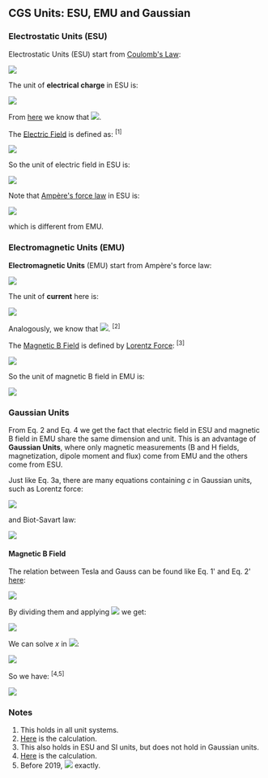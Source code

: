 ## CGS Units: ESU, EMU and Gaussian

### Electrostatic Units (ESU)

Electrostatic Units (ESU) start from [Coulomb's Law](https://en.wikipedia.org/wiki/Coulomb%27s_law):

<img src="https://latex.codecogs.com/gif.latex?F=\frac{q^\text{ES}_1q^\text{ES}_2}{r^2}\quad\text{(Eq.\,1)}">

The unit of **electrical charge** in ESU is:

<img src="https://latex.codecogs.com/gif.latex?1\;\text{statC}=1\;\text{dyn}^{1/2}\text{cm}">

From [here](methodology.md) we know that <img src="https://latex.codecogs.com/gif.latex?1\;\text{statC}\overset{\frown}=3.33564095107(24){\times}10^{-10}\;\text{C}">.

The [Electric Field](https://en.wikipedia.org/wiki/Electric_field#Electrostatics) is defined as: <sup>[1]</sup>

<img src="https://latex.codecogs.com/gif.latex?\mathbf{E}\equiv\frac{\mathbf{F_{electric}}}q">

So the unit of electric field in ESU is:

<img src="https://latex.codecogs.com/gif.latex?1\;\text{statV/cm}=1\;\text{dyn/statC}=1\;\text{dyn}^{1/2}\text{cm}^{-1}\quad\text{(Eq.\,2)}">

Note that [Ampère's force law](https://en.wikipedia.org/wiki/Amp%C3%A8re%27s_force_law) in ESU is:

<img src="https://latex.codecogs.com/gif.latex?F=\frac{2I^\text{ES}_1I^\text{ES}_2l}{c^2r}\quad\text{(Eq.\,3a)}">

which is different from EMU.

### Electromagnetic Units (EMU)

**Electromagnetic Units** (EMU) start from Ampère's force law:

<img src="https://latex.codecogs.com/gif.latex?F=\frac{2I^\text{EM}_1I^\text{EM}_2l}r\quad\text{(Eq.\,3b)}">

The unit of **current** here is:

<img src="https://latex.codecogs.com/gif.latex?1\;\text{abA}=1\;\text{dyn}^{1/2}">

Analogously, we know that <img src="https://latex.codecogs.com/gif.latex?1\;\text{abA}\overset{\frown}=9.9999999973(8)\;\text{A}">. <sup>[2]</sup>

The [Magnetic B Field](https://en.wikipedia.org/wiki/Magnetic_field#The_B-field) is defined by [Lorentz Force](https://en.wikipedia.org/wiki/Lorentz_force#Equation_in_cgs_units): <sup>[3]</sup>

<img src="https://latex.codecogs.com/gif.latex?\mathbf{F_{magnetic}}=q(\mathbf{v}\times\mathbf{B})">

So the unit of magnetic B field in EMU is:

<img src="https://latex.codecogs.com/gif.latex?1\;\text{G}=1\;\text{dyn/abA\;cm}=1\;\text{dyn}^{1/2}\text{cm}^{-1}\quad\text{(Eq.\,4)}">

### Gaussian Units

From Eq. 2 and Eq. 4 we get the fact that electric field in ESU and magnetic B field in EMU share the same dimension and unit. This is an advantage of **Gaussian Units**, where only magnetic measurements (B and H fields, magnetization, dipole moment and flux) come from EMU and the others come from ESU.

Just like Eq. 3a, there are many equations containing *c* in Gaussian units, such as Lorentz force:

<img src="https://latex.codecogs.com/gif.latex?\mathbf{F}=q^\text{G}(\mathbf{E^\text{G}}+\frac{1}c\mathbf{v}\times\mathbf{B^\text{G}})">

and Biot-Savart law:

<img src="https://latex.codecogs.com/gif.latex?\mathbf{B}^\text{G}=\frac{1}c\oint\frac{I^\text{G}\times\mathbf{\hat{r}}}{r^2}\operatorname{d}\boldsymbol\ell">

#### Magnetic B Field

The relation between Tesla and Gauss can be found like Eq. 1' and Eq. 2' [here](methodology.md):

<img src="https://latex.codecogs.com/gif.latex?\begin{cases}\mathbf{F_{magnetic}}=q^\text{SI}(\mathbf{v}\times\mathbf{B}^\text{SI})&\text{(Eq.\,5)}\\\mathbf{F_{magnetic}}=q^\text{G}(\dfrac{1}c\mathbf{v}\times\mathbf{B^\text{G}})&\text{(Eq.\,6)}\end{cases}">

By dividing them and applying <img src="https://latex.codecogs.com/gif.latex?q^\text{SI}=\sqrt{4\pi\varepsilon_0}q^\text{G}"> we get:

<img src="https://latex.codecogs.com/gif.latex?\mathbf{B}^\text{G}=\sqrt{4\pi\varepsilon_0}\;c\;\mathbf{B}^\text{SI}">

We can solve *x* in <img src="https://latex.codecogs.com/gif.latex?1\;\text{G}=\sqrt{4\pi\varepsilon_0}c\;x\;\text{T}">:

<img src="https://latex.codecogs.com/gif.latex?{x=\frac{1\;\text{G}}{\sqrt{4\pi\varepsilon_0}\;c\;\text{T}}=\frac{1\;\text{dyn}^{1/2}\text{cm}^{-1}}{\sqrt{4\pi{\times}8.8541878128(13){\times}10^{-12}\text{C}^2/\text{Nm}^2}\;299792458\;\text{m/s}\;\text{Ns/Cm}}=\dots=1.00000000027(7){\times}10^{-4}}">

So we have: <sup>[4,5]</sup>

<img src="https://latex.codecogs.com/gif.latex?1\;\text{G}\overset{\frown}=1.00000000027(7){\times}10^{-4}\;\text{T}">

### Notes

1. This holds in all unit systems.
2. [Here](uncertainties/ampere.py) is the calculation.
3. This also holds in ESU and SI units, but does not hold in Gaussian units.
4. [Here](uncertainties/gauss.py) is the calculation.
5. Before 2019, <img src="https://latex.codecogs.com/gif.latex?1\;\text{G}\overset{\frown}=1{\times}10^{-4}\;\text{T}"> exactly.